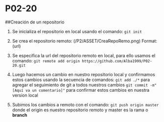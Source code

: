# P02-20

##Creación de un repositorio
1. Se inicializa el repositorio en local usando el comando:
`git init` 

2. Se crea el repositorio remoto:
(/P2/ASSET/CreaRepoRemo.png)
Format: (url)

3. Se especifica la url del repositorio remoto en local, para ello usamos el comando:
`git remote add origin https://github.com/Alba1999/P02-20.git`

4. Luego hacemos un cambio en nuestro repositorio local y confirmamos estos cambios usando la secuencia de comandos:
`git add ./*` para agregar el seguimiento de git a todos nuestros cambios
`git commit -m"[Aquí va un comentario]"` para confirmar estos cambios en nuestra version local

5. Subimos los cambios a remoto con el comando:
`git push origin master` donde el origin es nuestro repositorio remoto y master es la rama o __branch__
